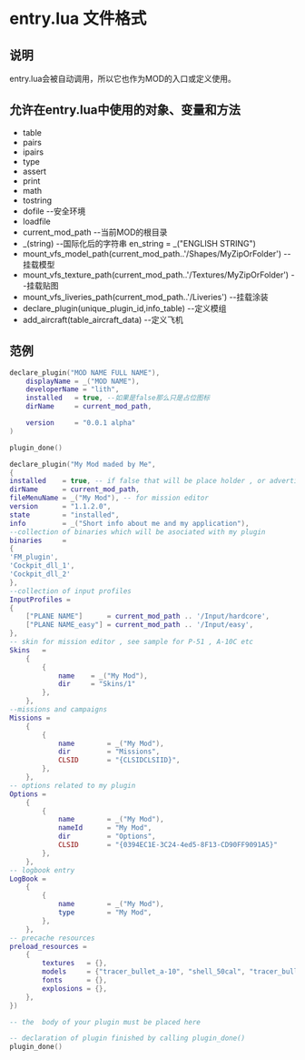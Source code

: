 # entry.lua 文件格式

## 说明

entry.lua会被自动调用，所以它也作为MOD的入口或定义使用。

## 允许在entry.lua中使用的对象、变量和方法

* table
* pairs
* ipairs
* type
* assert
* print
* math
* tostring
* dofile                                   --安全环境
* loadfile
* current_mod_path           --当前MOD的根目录
* _(string)                              --国际化后的字符串 en_string = _("ENGLISH STRING")
* mount_vfs_model_path(current_mod_path..'/Shapes/MyZipOrFolder')     --挂载模型
* mount_vfs_texture_path(current_mod_path..'/Textures/MyZipOrFolder')  --挂载贴图
* mount_vfs_liveries_path(current_mod_path..'/Liveries')                                --挂载涂装
* declare_plugin(unique_plugin_id,info_table)                --定义模组
* add_aircraft(table_aircraft_data) --定义飞机

## 范例

```lua
declare_plugin("MOD NAME FULL NAME"),
	displayName	= _("MOD NAME"),
	developerName = "lith",
    installed 	= true, --如果是false那么只是占位图标
	dirName 	= current_mod_path,

	version 	= "0.0.1 alpha"
)

plugin_done()
```

```lua
declare_plugin("My Mod maded by Me",
{
installed 	 = true, -- if false that will be place holder , or advertising
dirName	  	 = current_mod_path,
fileMenuName = _("My Mod"), -- for mission editor 
version		 = "1.1.2.0",
state		 = "installed", 
info		 = _("Short info about me and my application"),
--collection of binaries which will be asociated with my plugin
binaries 	 =
{
'FM_plugin',			
'Cockpit_dll_1', 
'Cockpit_dll_2'
},
--collection of input profiles 
InputProfiles =
{
    ["PLANE NAME"]      = current_mod_path .. '/Input/hardcore',
    ["PLANE NAME_easy"] = current_mod_path .. '/Input/easy',  
},
-- skin for mission editor , see sample for P-51 , A-10C etc
Skins	=
	{
		{
			name	= _("My Mod"),
			dir		= "Skins/1"
		},
	},
--missions and campaigns
Missions =
	{
		{
			name		= _("My Mod"),
			dir			= "Missions",
			CLSID		= "{CLSIDCLSIID}",		
		},
	},	
-- options related to my plugin
Options = 
	{
		{
			name		= _("My Mod"),
			nameId		= "My Mod",
			dir			= "Options",
			CLSID		= "{0394EC1E-3C24-4ed5-8F13-CD90FF9091A5}"
		},
	},
-- logbook entry
LogBook =
	{
		{
			name		= _("My Mod"),
			type		= "My Mod",
		},
	},		
-- precache resources 
preload_resources = 
	{
		textures   = {},
		models     = {"tracer_bullet_a-10", "shell_50cal", "tracer_bullet_red", "sled"},
		fonts      = {},
		explosions = {},
	},
})

-- the  body of your plugin must be placed here

-- declaration of plugin finished by calling plugin_done()
plugin_done()
```

